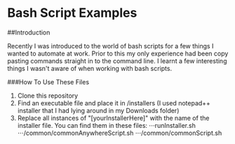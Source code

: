 # Bash Script Examples

##Introduction

Recently I was introduced to the world of bash scripts for a few things I wanted to automate at work. Prior to this my only experience had been copy pasting commands straight in to the command line. I learnt a few interesting things I wasn't aware of when working with bash scripts.

###How To Use These Files

1. Clone this repository
2. Find an executable file and place it in /installers (I used notepad++ installer that I had lying around in my Downloads folder)
3. Replace all instances of "[yourInstallerHere]" with the name of the installer file. You can find them in these files:
  ⋅⋅⋅runInstaller.sh
  ⋅⋅⋅/common/commonAnywhereScript.sh
  ⋅⋅⋅/common/commonScript.sh
  
